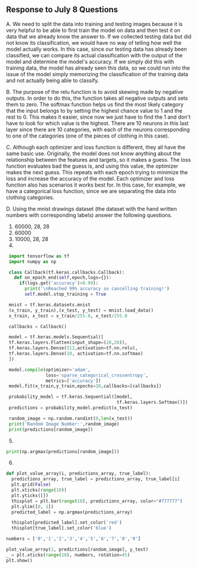 ## Response to July 8 Questions

A. We need to split the data into training and testing images because it is very helpful
to be able to first train the model on data and then test it on data that we already know
the answer to. If we collected testing data but did not know its classification, we would
have no way of telling how well the model actually works. In this case, since our testing
data has already been classified, we can compare its actual classification with the
output of the model and determine the model's accuracy. If we simply did this with 
training data, the model has already seen this data, so we could run into the issue of 
the model simply memorizing the classification of the training data and not actually being
able to classify.

B. The purpose of the relu function is to avoid skewing made by negative outputs. In 
order to do this, the function takes all negative outputs and sets them to zero. The softmax
function helps us find the most likely category that the input belongs to by setting the
highest chance value to 1 and the rest to 0. This makes it easier, since now we just have
to find the 1 and don't have to look for which value is the highest. There are 10 neurons
in this last layer since there are 10 categories, with each of the neurons corresponding to 
one of the categories (one of the pieces of clothing in this case).

C. Although each optimizer and loss function is different, they all have the same basic
use. Originally, the model does not know anything about the relationship between the features
and targets, so it makes a guess. The loss function evaluates bad the guess is, and using
this value, the optimizer makes the next guess. This repeats with each epoch trying to 
minimize the loss and increase the accuracy of the model. Each optimizer and loss function 
also has scenarios it works best for. In this case, for example, we have a categorical loss
function, since we are separating the data into clothing categories.

D. Using the mnist drawings dataset (the dataset with the hand written numbers with
corresponding labels) answer the following questions.
  1. 60000, 28, 28
  2. 60000
  3. 10000, 28, 28
  4.   
 ```python
  import tensorflow as tf
  import numpy as np

  class Callback(tf.keras.callbacks.Callback):
    def on_epoch_end(self,epoch,logs={}):
      if(logs.get('accuracy')>0.99):
        print('\nReached 99% accuracy so cancelling training!')
        self.model.stop_training = True

  mnist = tf.keras.datasets.mnist
  (x_train, y_train),(x_test, y_test) = mnist.load_data()
  x_train, x_test = x_train/255.0, x_test/255.0

  callbacks = Callback()

  model = tf.keras.models.Sequential([
  tf.keras.layers.Flatten(input_shape=(28,28)),
  tf.keras.layers.Dense(512,activation=tf.nn.relu),
  tf.keras.layers.Dense(10, activation=tf.nn.softmax)
  ])

  model.compile(optimizer='adam',
                loss='sparse_categorical_crossentropy',
                metrics=['accuracy'])
  model.fit(x_train,y_train,epochs=10,callbacks=[callbacks])

  probability_model = tf.keras.Sequential([model,
                                           tf.keras.layers.Softmax()])
  predictions = probability_model.predict(x_test)

  random_image = np.random.randint(0,len(x_test))
  print('Random Image Number:',random_image)
  print(predictions[random_image])
  ```
  5.   
  ```python
  print(np.argmax(predictions[random_image]))
  ```
  6.   
  ```python
  def plot_value_array(i, predictions_array, true_label):
    predictions_array, true_label = predictions_array, true_label[i]
    plt.grid(False)
    plt.xticks(range(10))
    plt.yticks([])
    thisplot = plt.bar(range(10), predictions_array, color="#777777")
    plt.ylim([0, 1])
    predicted_label = np.argmax(predictions_array)

    thisplot[predicted_label].set_color('red')
    thisplot[true_label].set_color('blue')

  numbers = ['0','1','2','3','4','5','6','7','8','9']

  plot_value_array(1, predictions[random_image], y_test)
  _ = plt.xticks(range(10), numbers, rotation=45)
  plt.show()
  ```
